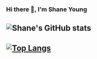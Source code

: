 ### Hi there 👋, I'm Shane Young

![Shane's GitHub stats](https://github-readme-stats.vercel.app/api?username=shaneyoung91)
-
[![Top Langs](https://github-readme-stats.vercel.app/api/top-langs/?username=shaneyoung91&layout=donut)](https://github.com/anuraghazra/github-readme-stats)
-
